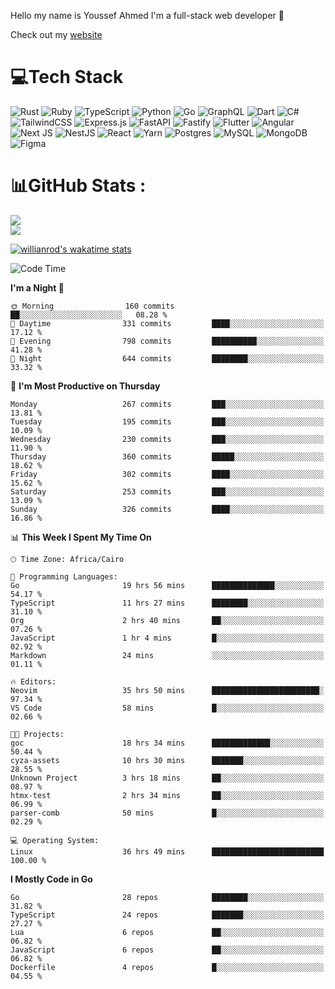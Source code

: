 Hello my name is Youssef Ahmed I'm a full-stack web developer 👋

Check out my [website](https://youssefahmed.vercel.app)
 
# 💻Tech Stack

![Rust](https://img.shields.io/badge/rust-%23000000.svg?style=for-the-badge&logo=rust&logoColor=white) ![Ruby](https://img.shields.io/badge/ruby-%23CC342D.svg?style=for-the-badge&logo=ruby&logoColor=white) ![TypeScript](https://img.shields.io/badge/typescript-%23007ACC.svg?style=for-the-badge&logo=typescript&logoColor=white) ![Python](https://img.shields.io/badge/python-3670A0?style=for-the-badge&logo=python&logoColor=ffdd54) ![Go](https://img.shields.io/badge/go-%2300ADD8.svg?style=for-the-badge&logo=go&logoColor=white) ![GraphQL](https://img.shields.io/badge/-GraphQL-E10098?style=for-the-badge&logo=graphql&logoColor=white) ![Dart](https://img.shields.io/badge/dart-%230175C2.svg?style=for-the-badge&logo=dart&logoColor=white) ![C#](https://img.shields.io/badge/c%23-%23239120.svg?style=for-the-badge&logo=c-sharp&logoColor=white) ![TailwindCSS](https://img.shields.io/badge/tailwindcss-%2338B2AC.svg?style=for-the-badge&logo=tailwind-css&logoColor=white) ![Express.js](https://img.shields.io/badge/express.js-%23404d59.svg?style=for-the-badge&logo=express&logoColor=%2361DAFB) ![FastAPI](https://img.shields.io/badge/FastAPI-005571?style=for-the-badge&logo=fastapi) ![Fastify](https://img.shields.io/badge/fastify-%23000000.svg?style=for-the-badge&logo=fastify&logoColor=white) ![Flutter](https://img.shields.io/badge/Flutter-%2302569B.svg?style=for-the-badge&logo=Flutter&logoColor=white) ![Angular](https://img.shields.io/badge/angular-%23DD0031.svg?style=for-the-badge&logo=angular&logoColor=white) ![Next JS](https://img.shields.io/badge/Next-black?style=for-the-badge&logo=next.js&logoColor=white) ![NestJS](https://img.shields.io/badge/nestjs-%23E0234E.svg?style=for-the-badge&logo=nestjs&logoColor=white) ![React](https://img.shields.io/badge/react-%2320232a.svg?style=for-the-badge&logo=react&logoColor=%2361DAFB) ![Yarn](https://img.shields.io/badge/yarn-%232C8EBB.svg?style=for-the-badge&logo=yarn&logoColor=white) ![Postgres](https://img.shields.io/badge/postgres-%23316192.svg?style=for-the-badge&logo=postgresql&logoColor=white) ![MySQL](https://img.shields.io/badge/mysql-%2300f.svg?style=for-the-badge&logo=mysql&logoColor=white) ![MongoDB](https://img.shields.io/badge/MongoDB-%234ea94b.svg?style=for-the-badge&logo=mongodb&logoColor=white)     ![Figma](https://img.shields.io/badge/figma-%23F24E1E.svg?style=for-the-badge&logo=figma&logoColor=white)

# 📊GitHub Stats :

![](https://github-readme-stats.vercel.app/api?username=joetifa2003&theme=tokyonight&hide_border=false&include_all_commits=false&count_private=false)<br/>
![](https://github-readme-streak-stats.herokuapp.com/?user=joetifa2003&theme=tokyonight&hide_border=false)<br/>

[![willianrod's wakatime stats](https://github-readme-stats.vercel.app/api/wakatime?username=joetifa2003&layout=compact)](https://github.com/anuraghazra/github-readme-stats)
<!--START_SECTION:waka-->
![Code Time](http://img.shields.io/badge/Code%20Time-3%2C402%20hrs%209%20mins-blue)

**I'm a Night 🦉** 

```text
🌞 Morning                160 commits         ██░░░░░░░░░░░░░░░░░░░░░░░   08.28 % 
🌆 Daytime                331 commits         ████░░░░░░░░░░░░░░░░░░░░░   17.12 % 
🌃 Evening                798 commits         ██████████░░░░░░░░░░░░░░░   41.28 % 
🌙 Night                  644 commits         ████████░░░░░░░░░░░░░░░░░   33.32 % 
```
📅 **I'm Most Productive on Thursday** 

```text
Monday                   267 commits         ███░░░░░░░░░░░░░░░░░░░░░░   13.81 % 
Tuesday                  195 commits         ███░░░░░░░░░░░░░░░░░░░░░░   10.09 % 
Wednesday                230 commits         ███░░░░░░░░░░░░░░░░░░░░░░   11.90 % 
Thursday                 360 commits         █████░░░░░░░░░░░░░░░░░░░░   18.62 % 
Friday                   302 commits         ████░░░░░░░░░░░░░░░░░░░░░   15.62 % 
Saturday                 253 commits         ███░░░░░░░░░░░░░░░░░░░░░░   13.09 % 
Sunday                   326 commits         ████░░░░░░░░░░░░░░░░░░░░░   16.86 % 
```


📊 **This Week I Spent My Time On** 

```text
🕑︎ Time Zone: Africa/Cairo

💬 Programming Languages: 
Go                       19 hrs 56 mins      ██████████████░░░░░░░░░░░   54.17 % 
TypeScript               11 hrs 27 mins      ████████░░░░░░░░░░░░░░░░░   31.10 % 
Org                      2 hrs 40 mins       ██░░░░░░░░░░░░░░░░░░░░░░░   07.26 % 
JavaScript               1 hr 4 mins         █░░░░░░░░░░░░░░░░░░░░░░░░   02.92 % 
Markdown                 24 mins             ░░░░░░░░░░░░░░░░░░░░░░░░░   01.11 % 

🔥 Editors: 
Neovim                   35 hrs 50 mins      ████████████████████████░   97.34 % 
VS Code                  58 mins             █░░░░░░░░░░░░░░░░░░░░░░░░   02.66 % 

🐱‍💻 Projects: 
goc                      18 hrs 34 mins      █████████████░░░░░░░░░░░░   50.44 % 
cyza-assets              10 hrs 30 mins      ███████░░░░░░░░░░░░░░░░░░   28.55 % 
Unknown Project          3 hrs 18 mins       ██░░░░░░░░░░░░░░░░░░░░░░░   08.97 % 
htmx-test                2 hrs 34 mins       ██░░░░░░░░░░░░░░░░░░░░░░░   06.99 % 
parser-comb              50 mins             █░░░░░░░░░░░░░░░░░░░░░░░░   02.29 % 

💻 Operating System: 
Linux                    36 hrs 49 mins      █████████████████████████   100.00 % 
```

**I Mostly Code in Go** 

```text
Go                       28 repos            ████████░░░░░░░░░░░░░░░░░   31.82 % 
TypeScript               24 repos            ███████░░░░░░░░░░░░░░░░░░   27.27 % 
Lua                      6 repos             ██░░░░░░░░░░░░░░░░░░░░░░░   06.82 % 
JavaScript               6 repos             ██░░░░░░░░░░░░░░░░░░░░░░░   06.82 % 
Dockerfile               4 repos             █░░░░░░░░░░░░░░░░░░░░░░░░   04.55 % 
```




<!--END_SECTION:waka-->
